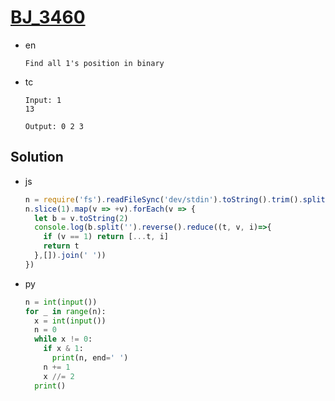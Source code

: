 # [BJ_3460](https://acmicpc.net/problem/3460)

* en

  ```en
  Find all 1's position in binary
  ```

* tc

  ```tc
  Input: 1
  13

  Output: 0 2 3
  ```

## Solution

* js

  ```js
  n = require('fs').readFileSync('dev/stdin').toString().trim().split('\n')
  n.slice(1).map(v => +v).forEach(v => {
    let b = v.toString(2)
    console.log(b.split('').reverse().reduce((t, v, i)=>{
      if (v == 1) return [...t, i]
      return t
    },[]).join(' '))
  })
  ```

* py

  ```py
  n = int(input())
  for _ in range(n):
    x = int(input())
    n = 0
    while x != 0:
      if x & 1:
        print(n, end=' ')
      n += 1
      x //= 2
    print()
  ```
